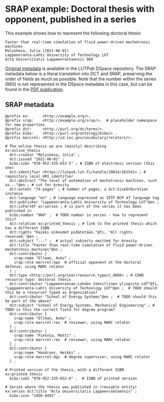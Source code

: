 # SRAP example: Doctoral thesis with opponent, published in a series

This example shows how to represent the following doctoral thesis:

```
Faster than real-time simulation of fluid power-driven mechatronic machines
Malysheva, Julia (2021-06-01)
Lappeenranta-Lahti University of Technology LUT
Acta Universitatis Lappeenrantaensis 960
```

[Original metadata](https://lutpub.lut.fi/handle/10024/162541?show=full) is available in the LUTPub DSpace repository. The SRAP metadata below is a literal translation into DCT and SRAP, preserving the order of fields as much as possible. Note that the number within the series (960) is not represented in the DSpace metadata in this case, but can be found in the [PDF publication](https://lutpub.lut.fi/bitstream/handle/10024/162541/Julia%20Malysheva%20A4.pdf?sequence=1&isAllowed=y).

## SRAP metadata

```
@prefix ex:      <http://example.org/>.
@prefix srap:    <http://example.org/srap/>.  # placeholder namespace for new properties
@prefix dct:     <http://purl.org/dc/terms/>.
@prefix bibo:    <http://purl.org/ontology/bibo/> .
@prefix marcrel: <http://id.loc.gov/vocabulary/relators/>.

# The online thesis we are (mainly) describing
ex:online_thesis
  dct:creator "Malysheva, Julia" ;
  dct:issued "2021-06-01" ;
  bibo:isbn "978-952-335-653-5" ; # ISBN of electronic version (this one)
  dct:identifier <https://lutpub.lut.fi/handle/10024/162541> ; # repository local URI identifier
  dct:abstract "The level of automation of mechatronic machines, such as..."@en ; # cut for brevity
  dct:extent "79 pages" ; # number of pages, a dct:SizeOrDuration instance
  dct:language "en" ; # language expressed as IETF BCP 47 language tag
  dct:publisher "Lappeenranta-Lahti University of Technology LUT"@en ;
  dct:isPartOf ex:series ; # is part of the series it has been published in
  bibo:number "960" ;  # TODO number in series - how to represent this?
  dct:relation ex:printed_thesis ; # link to the printed thesis which has a different ISBN
  dct:rights "Kaikki oikeudet pidätetään."@fi, "All rights reserved."@en ;
  dct:subject "..." ;  # actual subjects omitted for brevity
  dct:title "Faster than real-time simulation of fluid power-driven mechatronic machines"@en ;
  dct:contributor [
    srap:name "Ellman, Asko" ;
    srap:role marcrel:opn  # official opponent at the doctoral defense, using MARC relator
  ] ;
  dct:type <http://purl.org/coar/resource_type/c_db06> ; # COAR resource type: doctoral thesis
  dct:contributor "Lappeenrannan-Lahden teknillinen yliopisto LUT"@fi, "Lappeenranta-Lahti University of Technology LUT"@en ;  # TODO should this be a resource? Typed as Organization?
  dct:contributor "School of Energy Systems"@en ;  # TODO should this be part of the above?
  dct:subject "School of Energy Systems, Mechanical Engineering" ; # TODO is this the correct field for degree program?
  dct:contributor [
    srap:name "Ellman, Asko" ;
    srap:role marcrel:rev  # reviewer, using MARC relator
  ] ;
  dct:contributor [
    srap:name "Pietola, Matti" ;
    srap:role marcrel:rev  # reviewer, using MARC relator
  ] ;
  dct:contributor [
    srap:name "Handroos, Heikki" ;
    srap:role marcrel:dgs  # degree supervisor, using MARC relator
  ] .

# Printed version of the thesis, with a different ISBN
ex:printed_thesis
  bibo:isbn "978-952-335-652-8" .  # ISBN of printed version

# Series where the thesis was published in (reusable entity)
ex:series dct:title "Acta Universitatis Lappeenrantaensis" ;
  bibo:issn "1456-4491" .
```
